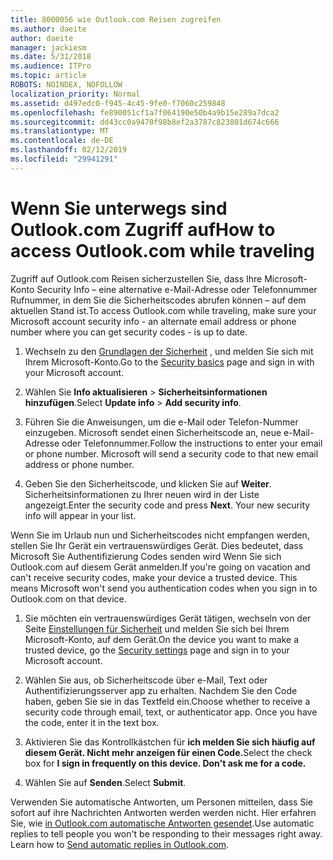 ```yaml
---
title: 8000056 wie Outlook.com Reisen zugreifen
ms.author: daeite
author: daeite
manager: jackiesm
ms.date: 5/31/2018
ms.audience: ITPro
ms.topic: article
ROBOTS: NOINDEX, NOFOLLOW
localization_priority: Normal
ms.assetid: d497edc0-f945-4c45-9fe0-f7060c259848
ms.openlocfilehash: fe890051cf1a7f064190e50b4a9b15e289a7dca2
ms.sourcegitcommit: dd43cc0a9470f98b8ef2a3787c823801d674c666
ms.translationtype: MT
ms.contentlocale: de-DE
ms.lasthandoff: 02/12/2019
ms.locfileid: "29941291"
---
```

# <a name="how-to-access-outlookcom-while-traveling"></a><span data-ttu-id="2b58c-102">Wenn Sie unterwegs sind Outlook.com Zugriff auf</span><span class="sxs-lookup"><span data-stu-id="2b58c-102">How to access Outlook.com while traveling</span></span>

<span data-ttu-id="2b58c-103">Zugriff auf Outlook.com Reisen sicherzustellen Sie, dass Ihre Microsoft-Konto Security Info – eine alternative e-Mail-Adresse oder Telefonnummer Rufnummer, in dem Sie die Sicherheitscodes abrufen können – auf dem aktuellen Stand ist.</span><span class="sxs-lookup"><span data-stu-id="2b58c-103">To access Outlook.com while traveling, make sure your Microsoft account security info - an alternate email address or phone number where you can get security codes - is up to date.</span></span>
  
1. <span data-ttu-id="2b58c-104">Wechseln zu den [Grundlagen der Sicherheit](https://go.microsoft.com/fwlink/p/?linkid=842325) , und melden Sie sich mit Ihrem Microsoft-Konto.</span><span class="sxs-lookup"><span data-stu-id="2b58c-104">Go to the [Security basics](https://go.microsoft.com/fwlink/p/?linkid=842325) page and sign in with your Microsoft account.</span></span> 
    
2. <span data-ttu-id="2b58c-105">Wählen Sie **Info aktualisieren** \> **Sicherheitsinformationen hinzufügen**.</span><span class="sxs-lookup"><span data-stu-id="2b58c-105">Select **Update info** \> **Add security info**.</span></span> 
    
3. <span data-ttu-id="2b58c-p101">Führen Sie die Anweisungen, um die e-Mail oder Telefon-Nummer einzugeben. Microsoft sendet einen Sicherheitscode an, neue e-Mail-Adresse oder Telefonnummer.</span><span class="sxs-lookup"><span data-stu-id="2b58c-p101">Follow the instructions to enter your email or phone number. Microsoft will send a security code to that new email address or phone number.</span></span>
    
4. <span data-ttu-id="2b58c-p102">Geben Sie den Sicherheitscode, und klicken Sie auf **Weiter**. Sicherheitsinformationen zu Ihrer neuen wird in der Liste angezeigt.</span><span class="sxs-lookup"><span data-stu-id="2b58c-p102">Enter the security code and press **Next**. Your new security info will appear in your list.</span></span> 
    
<span data-ttu-id="2b58c-p103">Wenn Sie im Urlaub nun und Sicherheitscodes nicht empfangen werden, stellen Sie Ihr Gerät ein vertrauenswürdiges Gerät. Dies bedeutet, dass Microsoft Sie Authentifizierung Codes senden wird Wenn Sie sich Outlook.com auf diesem Gerät anmelden.</span><span class="sxs-lookup"><span data-stu-id="2b58c-p103">If you're going on vacation and can't receive security codes, make your device a trusted device. This means Microsoft won't send you authentication codes when you sign in to Outlook.com on that device.</span></span>
  
1. <span data-ttu-id="2b58c-112">Sie möchten ein vertrauenswürdiges Gerät tätigen, wechseln von der Seite [Einstellungen für Sicherheit](https://go.microsoft.com/fwlink/p/?linkid=2002000&amp;clcid=0x409) und melden Sie sich bei Ihrem Microsoft-Konto, auf dem Gerät.</span><span class="sxs-lookup"><span data-stu-id="2b58c-112">On the device you want to make a trusted device, go the [Security settings](https://go.microsoft.com/fwlink/p/?linkid=2002000&amp;clcid=0x409) page and sign in to your Microsoft account.</span></span> 
    
2. <span data-ttu-id="2b58c-p104">Wählen Sie aus, ob Sicherheitscode über e-Mail, Text oder Authentifizierungsserver app zu erhalten. Nachdem Sie den Code haben, geben Sie sie in das Textfeld ein.</span><span class="sxs-lookup"><span data-stu-id="2b58c-p104">Choose whether to receive a security code through email, text, or authenticator app. Once you have the code, enter it in the text box.</span></span>
    
3. <span data-ttu-id="2b58c-115">Aktivieren Sie das Kontrollkästchen für **ich melden Sie sich häufig auf diesem Gerät. Nicht mehr anzeigen für einen Code.**</span><span class="sxs-lookup"><span data-stu-id="2b58c-115">Select the check box for **I sign in frequently on this device. Don't ask me for a code.**</span></span>
    
4. <span data-ttu-id="2b58c-116">Wählen Sie auf **Senden**.</span><span class="sxs-lookup"><span data-stu-id="2b58c-116">Select **Submit**.</span></span> 
    
<span data-ttu-id="2b58c-p105">Verwenden Sie automatische Antworten, um Personen mitteilen, dass Sie sofort auf ihre Nachrichten Antworten werden werden nicht. Hier erfahren Sie, wie [in Outlook.com automatische Antworten gesendet](https://go.microsoft.com/fwlink/p/?linkid=2002100&amp;clcid=0x409).</span><span class="sxs-lookup"><span data-stu-id="2b58c-p105">Use automatic replies to tell people you won't be responding to their messages right away. Learn how to [Send automatic replies in Outlook.com](https://go.microsoft.com/fwlink/p/?linkid=2002100&amp;clcid=0x409).</span></span>
  

